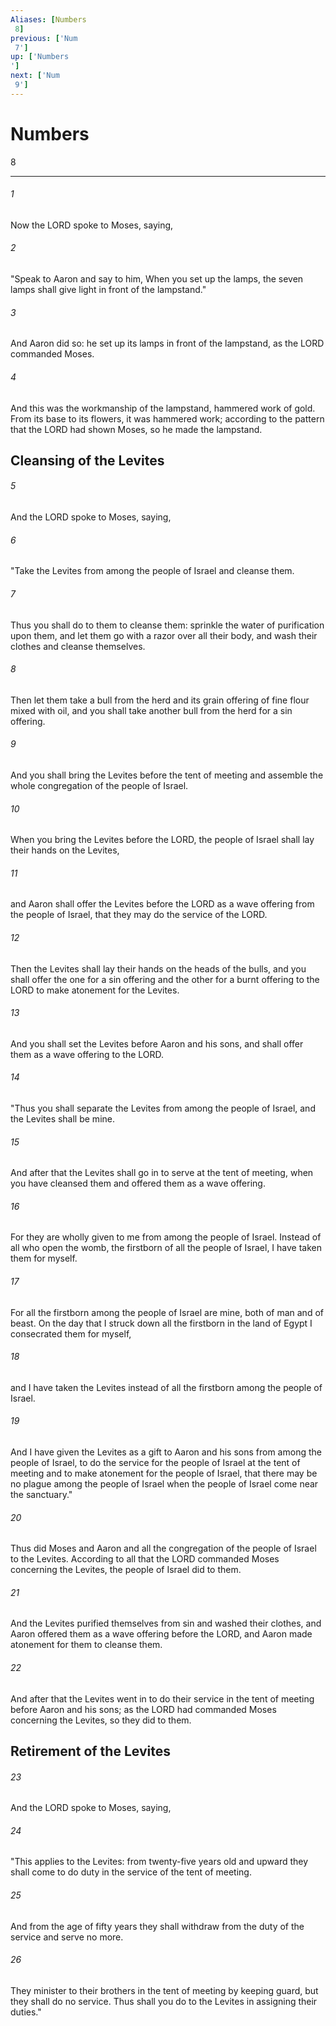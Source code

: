 ```yaml
---
Aliases: [Numbers 8]
previous: ['Num 7']
up: ['Numbers']
next: ['Num 9']
---
```

# Numbers 8

***
 

###### 1 
Now the LORD spoke to Moses, saying,  

###### 2 
"Speak to Aaron and say to him, When you set up the lamps, the seven lamps shall give light in front of the lampstand."  

###### 3 
And Aaron did so: he set up its lamps in front of the lampstand, as the LORD commanded Moses.  

###### 4 
And this was the workmanship of the lampstand, hammered work of gold. From its base to its flowers, it was hammered work; according to the pattern that the LORD had shown Moses, so he made the lampstand.  ## Cleansing of the Levites  

###### 5 
And the LORD spoke to Moses, saying,  

###### 6 
"Take the Levites from among the people of Israel and cleanse them.  

###### 7 
Thus you shall do to them to cleanse them: sprinkle the water of purification upon them, and let them go with a razor over all their body, and wash their clothes and cleanse themselves.  

###### 8 
Then let them take a bull from the herd and its grain offering of fine flour mixed with oil, and you shall take another bull from the herd for a sin offering.  

###### 9 
And you shall bring the Levites before the tent of meeting and assemble the whole congregation of the people of Israel.  

###### 10 
When you bring the Levites before the LORD, the people of Israel shall lay their hands on the Levites,  

###### 11 
and Aaron shall offer the Levites before the LORD as a wave offering from the people of Israel, that they may do the service of the LORD.  

###### 12 
Then the Levites shall lay their hands on the heads of the bulls, and you shall offer the one for a sin offering and the other for a burnt offering to the LORD to make atonement for the Levites.  

###### 13 
And you shall set the Levites before Aaron and his sons, and shall offer them as a wave offering to the LORD.  

###### 14 
"Thus you shall separate the Levites from among the people of Israel, and the Levites shall be mine.  

###### 15 
And after that the Levites shall go in to serve at the tent of meeting, when you have cleansed them and offered them as a wave offering.  

###### 16 
For they are wholly given to me from among the people of Israel. Instead of all who open the womb, the firstborn of all the people of Israel, I have taken them for myself.  

###### 17 
For all the firstborn among the people of Israel are mine, both of man and of beast. On the day that I struck down all the firstborn in the land of Egypt I consecrated them for myself,  

###### 18 
and I have taken the Levites instead of all the firstborn among the people of Israel.  

###### 19 
And I have given the Levites as a gift to Aaron and his sons from among the people of Israel, to do the service for the people of Israel at the tent of meeting and to make atonement for the people of Israel, that there may be no plague among the people of Israel when the people of Israel come near the sanctuary."  

###### 20 
Thus did Moses and Aaron and all the congregation of the people of Israel to the Levites. According to all that the LORD commanded Moses concerning the Levites, the people of Israel did to them.  

###### 21 
And the Levites purified themselves from sin and washed their clothes, and Aaron offered them as a wave offering before the LORD, and Aaron made atonement for them to cleanse them.  

###### 22 
And after that the Levites went in to do their service in the tent of meeting before Aaron and his sons; as the LORD had commanded Moses concerning the Levites, so they did to them.  ## Retirement of the Levites  

###### 23 
And the LORD spoke to Moses, saying,  

###### 24 
"This applies to the Levites: from twenty-five years old and upward they shall come to do duty in the service of the tent of meeting.  

###### 25 
And from the age of fifty years they shall withdraw from the duty of the service and serve no more.  

###### 26 
They minister to their brothers in the tent of meeting by keeping guard, but they shall do no service. Thus shall you do to the Levites in assigning their duties."
